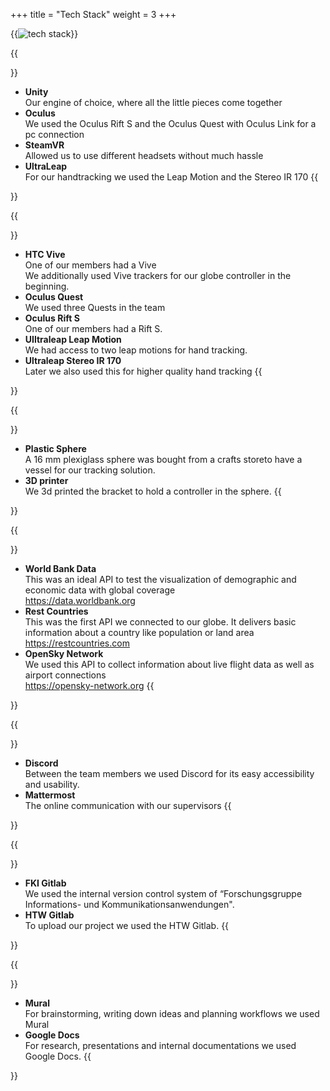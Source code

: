 +++
title = "Tech Stack"
weight = 3
+++

{{<image src="proxy.jpg" alt="tech stack">}}

{{<section title="Development">}}
* <strong>Unity</strong><br>
Our engine of choice, where all the little pieces come together
* <strong>Oculus</strong><br>
We used the Oculus Rift S and the Oculus Quest with Oculus Link for a pc connection
* <strong>SteamVR</strong><br>
Allowed us to use different headsets without much hassle
* <strong>UltraLeap</strong><br>
For our handtracking we used the Leap Motion and the Stereo IR 170
{{</section>}}

{{<section title="Hardware">}}
* <strong>HTC Vive</strong><br>
One of our members had a Vive <br>
We additionally used Vive trackers for our globe controller in the beginning.
* <strong>Oculus Quest</strong><br>
We used three Quests in the team
* <strong>Oculus Rift S</strong><br>
One of our members had a Rift S.
* <strong>UIltraleap Leap Motion</strong><br>
We had access to two leap motions for hand tracking.
* <strong>Ultraleap Stereo IR 170</strong><br>
Later we also used this for higher quality hand tracking
{{</section>}}

{{<section title="Sphere">}}
* <strong>Plastic Sphere</strong><br>
A 16 mm plexiglass sphere was bought from a crafts storeto have a vessel for our tracking solution.
* <strong>3D printer</strong><br>
We 3d printed the bracket to hold a controller in the sphere.
{{</section>}}

{{<section title="API's">}}
* <strong>World Bank Data</strong><br>
This was an ideal API to test the visualization of demographic and economic data with global coverage<br>
https://data.worldbank.org
* <strong>Rest Countries</strong><br>
This was the first API we connected to our globe. It delivers basic information about a country like population or land area<br>
https://restcountries.com
* <strong>OpenSky Network</strong><br>
We used this API to collect information about live flight data as well as airport connections<br>
https://opensky-network.org
{{</section>}}


{{<section title="Communication">}}
* <strong>Discord</strong><br>
Between the team members we used Discord for its easy accessibility and usability.
* <strong>Mattermost</strong><br>
The online communication with our supervisors
{{</section>}}

{{<section title="Version Control">}}
* <strong>FKI Gitlab</strong><br>
We used the internal version control system of “Forschungsgruppe Informations- und Kommunikationsanwendungen".
* <strong>HTW Gitlab</strong><br>
To upload our project we used the HTW Gitlab.
{{</section>}}

{{<section title="Other">}}
* <strong>Mural</strong><br>
For brainstorming, writing down ideas and planning workflows we used Mural
* <strong>Google Docs</strong><br>
For research, presentations and internal documentations we used Google Docs.
{{</section>}}